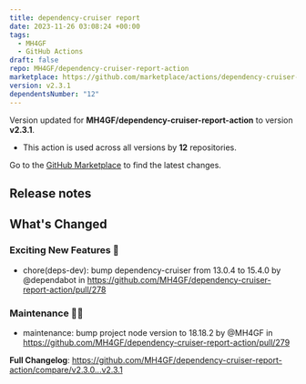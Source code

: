 ```yaml
---
title: dependency-cruiser report
date: 2023-11-26 03:08:24 +00:00
tags:
  - MH4GF
  - GitHub Actions
draft: false
repo: MH4GF/dependency-cruiser-report-action
marketplace: https://github.com/marketplace/actions/dependency-cruiser-report
version: v2.3.1
dependentsNumber: "12"
---
```



Version updated for **MH4GF/dependency-cruiser-report-action** to version **v2.3.1**.
- This action is used across all versions by **12** repositories.

Go to the [GitHub Marketplace](https://github.com/marketplace/actions/dependency-cruiser-report) to find the latest changes.

## Release notes

<!-- Release notes generated using configuration in .github/release.yml at v2.3.1 -->

## What's Changed
### Exciting New Features 🎉
* chore(deps-dev): bump dependency-cruiser from 13.0.4 to 15.4.0 by @dependabot in https://github.com/MH4GF/dependency-cruiser-report-action/pull/278
### Maintenance 👨‍💻
* maintenance: bump project node version to 18.18.2 by @MH4GF in https://github.com/MH4GF/dependency-cruiser-report-action/pull/279


**Full Changelog**: https://github.com/MH4GF/dependency-cruiser-report-action/compare/v2.3.0...v2.3.1
